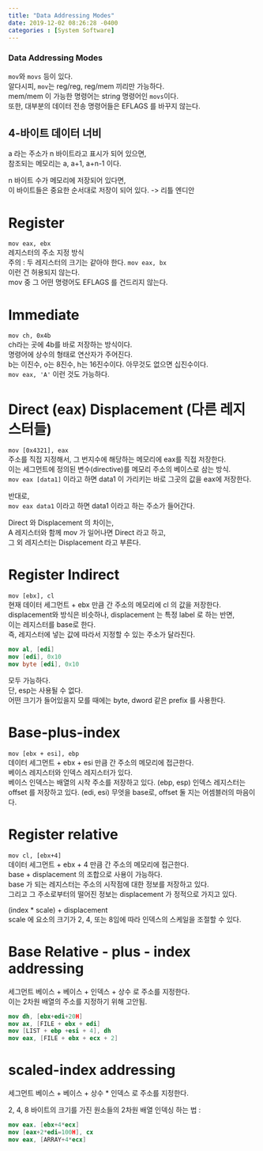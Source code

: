 ```yaml
---
title: "Data Addressing Modes"
date: 2019-12-02 08:26:28 -0400
categories : [System Software]
---
```


### Data Addressing Modes

`mov`와 `movs` 등이 있다.  
알다시피, `mov`는 reg/reg, reg/mem 끼리만 가능하다.  
mem/mem 이 가능한 명령어는 string 명령어인 `movs`이다.  
또한, 대부분의 데이터 전송 명령어들은 EFLAGS 를 바꾸지 않는다.  

## 4-바이트 데이터 너비
a 라는 주소가 n 바이트라고 표시가 되어 있으면,  
참조되는 메모리는 a, a+1, a+n-1 이다.  

n 바이트 수가 메모리에 저장되어 있다면,  
이 바이트들은 중요한 순서대로 저장이 되어 있다. -> 리틀 엔디안  


# Register  
`mov eax, ebx`   
레지스터의 주소 지정 방식  
주의 : 두 레지스터의 크기는 같아야 한다.
`mov eax, bx`  
이런 건 허용되지 않는다.  
mov 중 그 어떤 명령어도 EFLAGS 를 건드리지 않는다.


# Immediate  
`mov ch, 0x4b`  
ch라는 곳에 4b를 바로 저장하는 방식이다.  
명령어에 상수의 형태로 연산자가 주어진다.  
b는 이진수, o는 8진수, h는 16진수이다. 아무것도 없으면 십진수이다.  
`mov eax, 'A'` 이런 것도 가능하다.  

# Direct (eax) Displacement (다른 레지스터들)  
`mov [0x4321], eax`  
주소를 직접 지정해서, 그 번지수에 해당하는 메모리에 eax를 직접 저장한다.  
이는 세그먼트에 정의된 변수(directive)를 메모리 주소의 베이스로 삼는 방식.  
`mov eax [data1]` 이라고 하면 data1 이 가리키는 바로 그곳의 값을 eax에 저장한다.  

반대로,  
`mov eax data1` 이라고 하면 data1 이라고 하는 주소가 들어간다.  

Direct 와 Displacement 의 차이는,  
A 레지스터와 함께 mov 가 일어나면 Direct 라고 하고,    
그 외 레지스터는 Displacement 라고 부른다.  


# Register Indirect  
`mov [ebx], cl`  
현재 데이터 세그먼트 + ebx 만큼 간 주소의 메모리에 cl 의 값을 저장한다.  
displacement와 방식은 비슷하나, displacement 는 특정 label 로 하는 반면,  
이는 레지스터를 base로 한다.  
즉, 레지스터에 넣는 값에 따라서 지정할 수 있는 주소가 달라진다.  
```nasm
mov al, [edi]
mov [edi], 0x10
mov byte [edi], 0x10
```
모두 가능하다.  
단, esp는 사용될 수 없다.  
어떤 크기가 들어있을지 모를 때에는 byte, dword 같은 prefix 를 사용한다.  


# Base-plus-index  
`mov [ebx + esi], ebp`  
데이터 세그먼트 + ebx + esi 만큼 간 주소의 메모리에 접근한다.  
베이스 레지스터와 인덱스 레지스터가 있다.  
베이스 인덱스는 배열의 시작 주소를 저장하고 있다. (ebp, esp)
인덱스 레지스터는 offset 를 저장하고 있다.  (edi, esi)
무엇을 base로, offset 둘 지는 어셈블러의 마음이다.  


# Register relative  
`mov cl, [ebx+4]`  
데이터 세그먼트 + ebx + 4 만큼 간 주소의 메모리에 접근한다.  
base + displacement 의 조합으로 사용이 가능하다.  
base 가 되는 레지스터는 주소의 시작점에 대한 정보를 저장하고 있다.  
그리고 그 주소로부터의 떨어진 정보는 displacement 가 정적으로 가지고 있다.  

(index * scale) + displacement   
scale 에 요소의 크기가 2, 4, 또는 8임에 따라 인덱스의 스케일을 조절할 수 있다.  


# Base Relative - plus - index addressing
세그먼트 베이스 + 베이스 + 인덱스 + 상수 로 주소를 지정한다.  
이는 2차원 배열의 주소를 지정하기 위해 고안됨.  
```nasm
mov dh, [ebx+edi+20H]
mov ax, [FILE + ebx + edi]
mov [LIST + ebp +esi + 4], dh
mov eax, [FILE + ebx + ecx + 2]
```

# scaled-index addressing
세그먼트 베이스 + 베이스 + 상수 * 인덱스 로 주소를 지정한다.  

2, 4, 8 바이트의 크기를 가진 원소들의 2차원 배열 인덱싱 하는 법 :  
```nasm
mov eax. [ebx+4*ecx]
mov [eax+2*edi=100H], cx
mov eax, [ARRAY+4*ecx]
```
